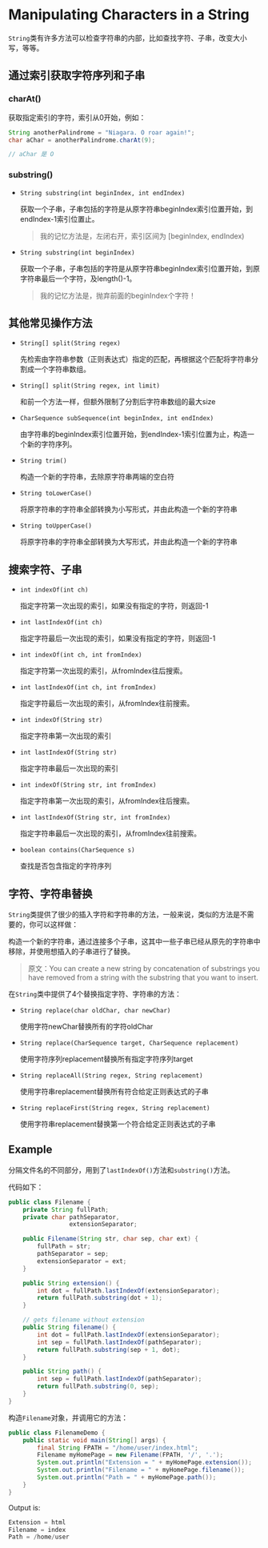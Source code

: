 
Manipulating Characters in a String
===

`String`类有许多方法可以检查字符串的内部，比如查找字符、子串，改变大小写，等等。

## 通过索引获取字符序列和子串

### charAt()

获取指定索引的字符，索引从0开始，例如：

```java
String anotherPalindrome = "Niagara. O roar again!"; 
char aChar = anotherPalindrome.charAt(9);

// aChar 是 O
```

### substring()

* `String substring(int beginIndex, int endIndex)`

    获取一个子串，子串包括的字符是从原字符串beginIndex索引位置开始，到endIndex-1索引位置止。
    > 我的记忆方法是，左闭右开，索引区间为 [beginIndex, endIndex)

* `String substring(int beginIndex)`
    
    获取一个子串，子串包括的字符是从原字符串beginIndex索引位置开始，到原字符串最后一个字符，及length()-1。

    > 我的记忆方法是，抛弃前面的beginIndex个字符！

## 其他常见操作方法

* `String[] split(String regex)`

    先检索由字符串参数（正则表达式）指定的匹配，再根据这个匹配将字符串分割成一个字符串数组。

* `String[] split(String regex, int limit)`

    和前一个方法一样，但额外限制了分割后字符串数组的最大size

* `CharSequence subSequence(int beginIndex, int endIndex)`

    由字符串的beginIndex索引位置开始，到endIndex-1索引位置为止，构造一个新的字符序列。

* `String trim()`

    构造一个新的字符串，去除原字符串两端的空白符

* `String toLowerCase()`

    将原字符串的字符串全部转换为小写形式，并由此构造一个新的字符串

* `String toUpperCase()`

    将原字符串的字符串全部转换为大写形式，并由此构造一个新的字符串

## 搜索字符、子串

* `int indexOf(int ch)`

    指定字符第一次出现的索引，如果没有指定的字符，则返回-1

* `int lastIndexOf(int ch)`

    指定字符最后一次出现的索引，如果没有指定的字符，则返回-1

* `int indexOf(int ch, int fromIndex)`

    指定字符第一次出现的索引，从fromIndex往后搜索。

* `int lastIndexOf(int ch, int fromIndex)`

    指定字符最后一次出现的索引，从fromIndex往前搜索。

* `int indexOf(String str)`

    指定字符串第一次出现的索引

* `int lastIndexOf(String str)`

    指定字符串最后一次出现的索引

* `int indexOf(String str, int fromIndex)`

    指定字符串第一次出现的索引，从fromIndex往后搜索。

* `int lastIndexOf(String str, int fromIndex)`

    指定字符串最后一次出现的索引，从fromIndex往前搜索。

* `boolean contains(CharSequence s)`

    查找是否包含指定的字符序列

## 字符、字符串替换

`String`类提供了很少的插入字符和字符串的方法，一般来说，类似的方法是不需要的，你可以这样做：

构造一个新的字符串，通过连接多个子串，这其中一些子串已经从原先的字符串中移除，并使用想插入的子串进行了替换。

> 原文：You can create a new string by concatenation of substrings you have removed from a string with the substring that you want to insert.

在`String`类中提供了4个替换指定字符、字符串的方法：

* `String replace(char oldChar, char newChar)`

    使用字符newChar替换所有的字符oldChar

* `String replace(CharSequence target, CharSequence replacement)`

    使用字符序列replacement替换所有指定字符序列target

* `String replaceAll(String regex, String replacement)`

    使用字符串replacement替换所有符合给定正则表达式的子串

* `String replaceFirst(String regex, String replacement)`

    使用字符串replacement替换第一个符合给定正则表达式的子串

## Example

分隔文件名的不同部分，用到了`lastIndexOf()`方法和`substring()`方法。

代码如下：

```java
public class Filename {
    private String fullPath;
    private char pathSeparator, 
                 extensionSeparator;

    public Filename(String str, char sep, char ext) {
        fullPath = str;
        pathSeparator = sep;
        extensionSeparator = ext;
    }

    public String extension() {
        int dot = fullPath.lastIndexOf(extensionSeparator);
        return fullPath.substring(dot + 1);
    }

    // gets filename without extension
    public String filename() {
        int dot = fullPath.lastIndexOf(extensionSeparator);
        int sep = fullPath.lastIndexOf(pathSeparator);
        return fullPath.substring(sep + 1, dot);
    }

    public String path() {
        int sep = fullPath.lastIndexOf(pathSeparator);
        return fullPath.substring(0, sep);
    }
}
```

构造`Filename`对象，并调用它的方法：

```java
public class FilenameDemo {
    public static void main(String[] args) {
        final String FPATH = "/home/user/index.html";
        Filename myHomePage = new Filename(FPATH, '/', '.');
        System.out.println("Extension = " + myHomePage.extension());
        System.out.println("Filename = " + myHomePage.filename());
        System.out.println("Path = " + myHomePage.path());
    }
}
```
Output is: 

```java
Extension = html
Filename = index
Path = /home/user
```
